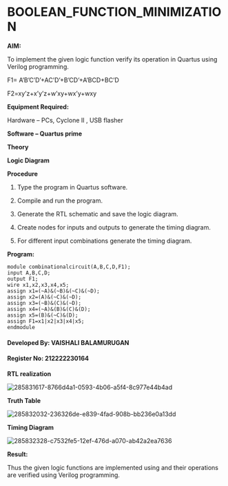 # BOOLEAN_FUNCTION_MINIMIZATION

**AIM:**

To implement the given logic function verify its operation in Quartus using Verilog programming.

F1= A’B’C’D’+AC’D’+B’CD’+A’BCD+BC’D 

F2=xy’z+x’y’z+w’xy+wx’y+wxy

**Equipment Required:**

Hardware – PCs, Cyclone II , USB flasher

**Software – Quartus prime**

**Theory**

**Logic Diagram**

**Procedure**

1.	Type the program in Quartus software.

2.	Compile and run the program.

3.	Generate the RTL schematic and save the logic diagram.

4.	Create nodes for inputs and outputs to generate the timing diagram.

5.	For different input combinations generate the timing diagram.


**Program:**

```
module combinationalcircuit(A,B,C,D,F1);
input A,B,C,D;
output F1;
wire x1,x2,x3,x4,x5;
assign x1=(~A)&(~B)&(~C)&(~D);
assign x2=(A)&(~C)&(~D);
assign x3=(~B)&(C)&(~D);
assign x4=(~A)&(B)&(C)&(D);
assign x5=(B)&(~C)&(D);
assign F1=x1|x2|x3|x4|x5;
endmodule
```
#### Developed By: VAISHALI BALAMURUGAN
#### Register No: 212222230164

**RTL realization**

![285831617-8766d4a1-0593-4b06-a5f4-8c977e44b4ad](https://github.com/sanjayashwinP/BOOLEAN_FUNCTION_MINIMIZATION/assets/147473265/f0108d3e-78c4-49fa-9661-c9d5bbf2b99b)

**Truth Table**

![285832032-236326de-e839-4fad-908b-bb236e0a13dd](https://github.com/sanjayashwinP/BOOLEAN_FUNCTION_MINIMIZATION/assets/147473265/399f99d5-79cc-443a-b54a-41d7a0326a5c)


**Timing Diagram**

![285832328-c7532fe5-12ef-476d-a070-ab42a2ea7636](https://github.com/sanjayashwinP/BOOLEAN_FUNCTION_MINIMIZATION/assets/147473265/3aa93f44-b173-448e-829e-90ac3afb0776)


**Result:**

Thus the given logic functions are implemented using and their operations are verified using Verilog programming.

